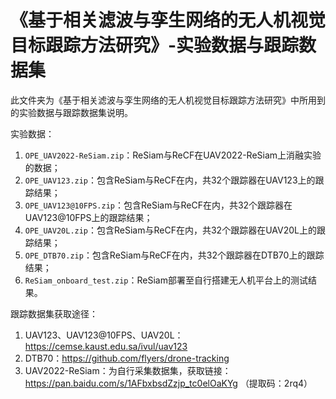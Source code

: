 # 《基于相关滤波与孪生网络的无人机视觉目标跟踪方法研究》-实验数据与跟踪数据集

此文件夹为《基于相关滤波与孪生网络的无人机视觉目标跟踪方法研究》中所用到的实验数据与跟踪数据集说明。

实验数据：

1. `OPE_UAV2022-ReSiam.zip`：ReSiam与ReCF在UAV2022-ReSiam上消融实验的数据；
2. `OPE_UAV123.zip`：包含ReSiam与ReCF在内，共32个跟踪器在UAV123上的跟踪结果；
3. `OPE_UAV123@10FPS.zip`：包含ReSiam与ReCF在内，共32个跟踪器在UAV123@10FPS上的跟踪结果；
4. `OPE_UAV20L.zip`：包含ReSiam与ReCF在内，共32个跟踪器在UAV20L上的跟踪结果；
5. `OPE_DTB70.zip`：包含ReSiam与ReCF在内，共32个跟踪器在DTB70上的跟踪结果；
6. `ReSiam_onboard_test.zip`：ReSiam部署至自行搭建无人机平台上的测试结果。

跟踪数据集获取途径：

1. UAV123、UAV123@10FPS、UAV20L：https://cemse.kaust.edu.sa/ivul/uav123
2. DTB70：https://github.com/flyers/drone-tracking
3. UAV2022-ReSiam：为自行采集数据集，获取链接：https://pan.baidu.com/s/1AFbxbsdZzjp_tc0elOaKYg （提取码：2rq4）
